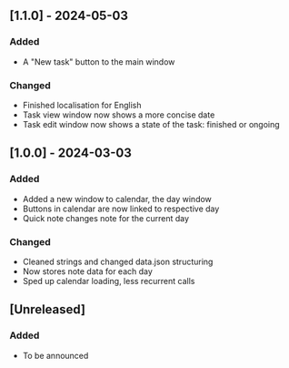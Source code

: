 ## [1.1.0] - 2024-05-03

### Added
- A "New task" button to the main window

### Changed
- Finished localisation for English
- Task view window now shows a more concise date
- Task edit window now shows a state of the task: finished or ongoing

## [1.0.0] - 2024-03-03

### Added
- Added a new window to calendar, the day window
- Buttons in calendar are now linked to respective day
- Quick note changes note for the current day

### Changed
- Cleaned strings and changed data.json structuring
- Now stores note data for each day
- Sped up calendar loading, less recurrent calls

## [Unreleased]

### Added
- To be announced